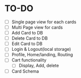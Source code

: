 # TO-DO
- [ ] Single page view for each cards
- [ ] Multi Page view for cards
- [ ] Add Card to DB
- [ ] Delete Card to DB
- [ ] Edit Card to DB
- [ ] Login & Logout(local storage)
- [ ] Profile, Home/landing, Routing
- [ ] Cart functionality
    - [ ] Display, Add, delete
- [ ] Card Schema
